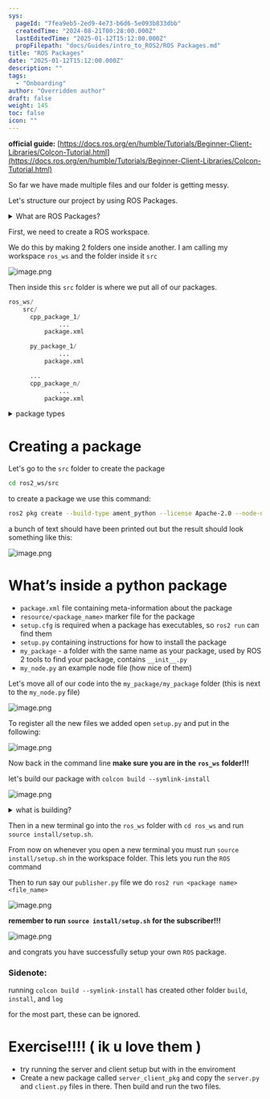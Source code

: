 ```yaml
---
sys:
  pageId: "7fea9eb5-2ed9-4e73-b6d6-5e093b833dbb"
  createdTime: "2024-08-21T00:28:00.000Z"
  lastEditedTime: "2025-01-12T15:12:00.000Z"
  propFilepath: "docs/Guides/intro_to_ROS2/ROS Packages.md"
title: "ROS Packages"
date: "2025-01-12T15:12:00.000Z"
description: ""
tags:
  - "Onboarding"
author: "Overridden author"
draft: false
weight: 145
toc: false
icon: ""
---
```


**official guide:** [https://docs.ros.org/en/humble/Tutorials/Beginner-Client-Libraries/Colcon-Tutorial.html](https://docs.ros.org/en/humble/Tutorials/Beginner-Client-Libraries/Colcon-Tutorial.html)

So far we have made multiple files and our folder is getting messy.

Let's structure our project by using ROS Packages.

<details>

<summary>What are ROS Packages?</summary>

ROS Packages are, as the name implies, packages of code that are highly sharable between ROS developers.

They consist of a folder, `package.xml` file, and source code

```python
      cpp_package_1/
		      ... imagine much code files here ..
          package.xml
```

</details>

First, we need to create a ROS workspace.

We do this by making 2 folders one inside another. I am calling my workspace `ros_ws` and the folder inside it `src`

![image.png](https://prod-files-secure.s3.us-west-2.amazonaws.com/d518164a-d88e-44d1-a4ee-3adb3bd8bce0/70706947-fd18-4537-a67b-e12946812d31/image.png?X-Amz-Algorithm=AWS4-HMAC-SHA256&X-Amz-Content-Sha256=UNSIGNED-PAYLOAD&X-Amz-Credential=ASIAZI2LB46673IXCMQQ%2F20250418%2Fus-west-2%2Fs3%2Faws4_request&X-Amz-Date=20250418T181107Z&X-Amz-Expires=3600&X-Amz-Security-Token=IQoJb3JpZ2luX2VjEPL%2F%2F%2F%2F%2F%2F%2F%2F%2F%2FwEaCXVzLXdlc3QtMiJHMEUCIQCw29b0OsRlVDvHPUy2Y64n1lrx%2BJaMMaFLK3kF8r6zqgIgV8KZ%2FK2EAin8A7lo6boIDpznZ0oNNdh9bBLqC%2FxfGbsq%2FwMIehAAGgw2Mzc0MjMxODM4MDUiDHVq2J%2FVkse%2FjIdYrircA2GdKsYEiivU8AQsl38CPbb%2FjsDC%2FhpXKay5OMCIHF2hJGeDohzJO3wxVN9%2BJ0rygBeA9fN5%2B%2B4CmUfWJSkh5Lh7Wl8ebq4fbw4lMzCcJfUItwKkCOLRozDQl0pKK62kZ5dJdlfSt6ae%2BjSU9os6h5KKmUG9DzYW7JxS5Yxdrz%2BK7RtHCMFql7yT07llfIgBI8G5tsTGk0BLJMaBsm9Zb4jscw8%2BGTwoEvf2e%2FtdCzEFb1Gc%2BZrn0GygzJRKGaImdRy9hMYVVKi%2FBzycx8KS6%2FCoThkKYCWU%2BA%2B3U2oi0TJE5%2BV1gxidOdod6GBGuXUe5bT5I26y5tjEksBlwz%2BIZxtVpZSIoVQ1T5UVJw7H6zEW3PyCvd%2FPR3aHZAlmQqJYLpDshHIBxACO3m6mRxxEyJsRsh3IdnNDbkSE%2FfsYM1ob7EFl%2Bl6VfItUTRvUR2PYF46NV9hxEdKqQNYA8b8MFHlRE4nOuOvlIpjRzKgNswHVyWLzcNquSEC04ALDB3tRZWryULfTILZuAaCrWXTF2YOGmBjJQz1z29sUEzZ%2BM6bdHSd29p1klVayleSIo1AY4jTr1QvBmme%2FTPM9aQ9Ya5cyoeJHcgFh63OIet7tBmq5S3qWokEtMGsAuVm3MN%2BTisAGOqUBkIRTZ3dhnUN%2Bg8F5OD2FfvEOFTaf9Ih7JNsr48JqBjTw64vcVNKiyi%2Bm7KZGfQohP7xk8cBzznabK41tdD7p5SsXHmaypShYRBsUjgUj8XWOFL4NILoP9kZI4uA3vjO40wK0%2FN6KX8jYnc9U7zbY8%2FWq4oc%2Brl2cefaOmVLQSpEexKrddWQs7PqHox2%2Fc3MAHiXbO7VEbQVvFWNVGTizvNCLtWTo&X-Amz-Signature=81d9a212704a6e69fde0d792e33605d5f1785569b6afc4e9b1292977305072e8&X-Amz-SignedHeaders=host&x-id=GetObject)

Then inside this `src` folder is where we put all of our packages.

```python
ros_ws/
    src/
      cpp_package_1/
		      ...
          package.xml

      py_package_1/
		      ...
          package.xml

      ...
      cpp_package_n/
		      ...
          package.xml

```

<details>

<summary>package types</summary>

packages can be either `C++` or python.

the intern file structure is different for each but for this guide we will stick to creating python packages

</details>

# Creating a package

Let's go to the `src` folder to create the package

```bash
cd ros2_ws/src
```

to create a package we use this command:

```bash
ros2 pkg create --build-type ament_python --license Apache-2.0 --node-name my_node my_package
```

a bunch of text should have been printed out but the result should look something like this:

![image.png](https://prod-files-secure.s3.us-west-2.amazonaws.com/d518164a-d88e-44d1-a4ee-3adb3bd8bce0/e6cf1e3f-8512-4a3e-b131-079f800bf3e8/image.png?X-Amz-Algorithm=AWS4-HMAC-SHA256&X-Amz-Content-Sha256=UNSIGNED-PAYLOAD&X-Amz-Credential=ASIAZI2LB46673IXCMQQ%2F20250418%2Fus-west-2%2Fs3%2Faws4_request&X-Amz-Date=20250418T181107Z&X-Amz-Expires=3600&X-Amz-Security-Token=IQoJb3JpZ2luX2VjEPL%2F%2F%2F%2F%2F%2F%2F%2F%2F%2FwEaCXVzLXdlc3QtMiJHMEUCIQCw29b0OsRlVDvHPUy2Y64n1lrx%2BJaMMaFLK3kF8r6zqgIgV8KZ%2FK2EAin8A7lo6boIDpznZ0oNNdh9bBLqC%2FxfGbsq%2FwMIehAAGgw2Mzc0MjMxODM4MDUiDHVq2J%2FVkse%2FjIdYrircA2GdKsYEiivU8AQsl38CPbb%2FjsDC%2FhpXKay5OMCIHF2hJGeDohzJO3wxVN9%2BJ0rygBeA9fN5%2B%2B4CmUfWJSkh5Lh7Wl8ebq4fbw4lMzCcJfUItwKkCOLRozDQl0pKK62kZ5dJdlfSt6ae%2BjSU9os6h5KKmUG9DzYW7JxS5Yxdrz%2BK7RtHCMFql7yT07llfIgBI8G5tsTGk0BLJMaBsm9Zb4jscw8%2BGTwoEvf2e%2FtdCzEFb1Gc%2BZrn0GygzJRKGaImdRy9hMYVVKi%2FBzycx8KS6%2FCoThkKYCWU%2BA%2B3U2oi0TJE5%2BV1gxidOdod6GBGuXUe5bT5I26y5tjEksBlwz%2BIZxtVpZSIoVQ1T5UVJw7H6zEW3PyCvd%2FPR3aHZAlmQqJYLpDshHIBxACO3m6mRxxEyJsRsh3IdnNDbkSE%2FfsYM1ob7EFl%2Bl6VfItUTRvUR2PYF46NV9hxEdKqQNYA8b8MFHlRE4nOuOvlIpjRzKgNswHVyWLzcNquSEC04ALDB3tRZWryULfTILZuAaCrWXTF2YOGmBjJQz1z29sUEzZ%2BM6bdHSd29p1klVayleSIo1AY4jTr1QvBmme%2FTPM9aQ9Ya5cyoeJHcgFh63OIet7tBmq5S3qWokEtMGsAuVm3MN%2BTisAGOqUBkIRTZ3dhnUN%2Bg8F5OD2FfvEOFTaf9Ih7JNsr48JqBjTw64vcVNKiyi%2Bm7KZGfQohP7xk8cBzznabK41tdD7p5SsXHmaypShYRBsUjgUj8XWOFL4NILoP9kZI4uA3vjO40wK0%2FN6KX8jYnc9U7zbY8%2FWq4oc%2Brl2cefaOmVLQSpEexKrddWQs7PqHox2%2Fc3MAHiXbO7VEbQVvFWNVGTizvNCLtWTo&X-Amz-Signature=55755d6fcf30398e3f6f5492bc92faf0e01e04d8b6456cae508151ebb6b06f77&X-Amz-SignedHeaders=host&x-id=GetObject)

# What’s inside a python package

- `package.xml` file containing meta-information about the package
- `resource/<package_name>` marker file for the package
- `setup.cfg` is required when a package has executables, so `ros2 run` can find them
- `setup.py` containing instructions for how to install the package
- `my_package` - a folder with the same name as your package, used by ROS 2 tools to find your package, contains `__init__.py`
- `my_node.py` an example node file (how nice of them)

Let's move all of our code into the `my_package/my_package` folder (this is next to the `my_node.py` file)

![image.png](https://prod-files-secure.s3.us-west-2.amazonaws.com/d518164a-d88e-44d1-a4ee-3adb3bd8bce0/9ce58f11-0da9-4d3e-b86d-506a9685d378/image.png?X-Amz-Algorithm=AWS4-HMAC-SHA256&X-Amz-Content-Sha256=UNSIGNED-PAYLOAD&X-Amz-Credential=ASIAZI2LB46673IXCMQQ%2F20250418%2Fus-west-2%2Fs3%2Faws4_request&X-Amz-Date=20250418T181107Z&X-Amz-Expires=3600&X-Amz-Security-Token=IQoJb3JpZ2luX2VjEPL%2F%2F%2F%2F%2F%2F%2F%2F%2F%2FwEaCXVzLXdlc3QtMiJHMEUCIQCw29b0OsRlVDvHPUy2Y64n1lrx%2BJaMMaFLK3kF8r6zqgIgV8KZ%2FK2EAin8A7lo6boIDpznZ0oNNdh9bBLqC%2FxfGbsq%2FwMIehAAGgw2Mzc0MjMxODM4MDUiDHVq2J%2FVkse%2FjIdYrircA2GdKsYEiivU8AQsl38CPbb%2FjsDC%2FhpXKay5OMCIHF2hJGeDohzJO3wxVN9%2BJ0rygBeA9fN5%2B%2B4CmUfWJSkh5Lh7Wl8ebq4fbw4lMzCcJfUItwKkCOLRozDQl0pKK62kZ5dJdlfSt6ae%2BjSU9os6h5KKmUG9DzYW7JxS5Yxdrz%2BK7RtHCMFql7yT07llfIgBI8G5tsTGk0BLJMaBsm9Zb4jscw8%2BGTwoEvf2e%2FtdCzEFb1Gc%2BZrn0GygzJRKGaImdRy9hMYVVKi%2FBzycx8KS6%2FCoThkKYCWU%2BA%2B3U2oi0TJE5%2BV1gxidOdod6GBGuXUe5bT5I26y5tjEksBlwz%2BIZxtVpZSIoVQ1T5UVJw7H6zEW3PyCvd%2FPR3aHZAlmQqJYLpDshHIBxACO3m6mRxxEyJsRsh3IdnNDbkSE%2FfsYM1ob7EFl%2Bl6VfItUTRvUR2PYF46NV9hxEdKqQNYA8b8MFHlRE4nOuOvlIpjRzKgNswHVyWLzcNquSEC04ALDB3tRZWryULfTILZuAaCrWXTF2YOGmBjJQz1z29sUEzZ%2BM6bdHSd29p1klVayleSIo1AY4jTr1QvBmme%2FTPM9aQ9Ya5cyoeJHcgFh63OIet7tBmq5S3qWokEtMGsAuVm3MN%2BTisAGOqUBkIRTZ3dhnUN%2Bg8F5OD2FfvEOFTaf9Ih7JNsr48JqBjTw64vcVNKiyi%2Bm7KZGfQohP7xk8cBzznabK41tdD7p5SsXHmaypShYRBsUjgUj8XWOFL4NILoP9kZI4uA3vjO40wK0%2FN6KX8jYnc9U7zbY8%2FWq4oc%2Brl2cefaOmVLQSpEexKrddWQs7PqHox2%2Fc3MAHiXbO7VEbQVvFWNVGTizvNCLtWTo&X-Amz-Signature=e8b0adfa3653664e152693b074b80d65986c6b2488145818acd24b46d62bcdc0&X-Amz-SignedHeaders=host&x-id=GetObject)

To register all the new files we added open `setup.py` and put in the following:

![image.png](https://prod-files-secure.s3.us-west-2.amazonaws.com/d518164a-d88e-44d1-a4ee-3adb3bd8bce0/1cd7c262-4cae-4496-9d75-c178537d24a2/image.png?X-Amz-Algorithm=AWS4-HMAC-SHA256&X-Amz-Content-Sha256=UNSIGNED-PAYLOAD&X-Amz-Credential=ASIAZI2LB46673IXCMQQ%2F20250418%2Fus-west-2%2Fs3%2Faws4_request&X-Amz-Date=20250418T181107Z&X-Amz-Expires=3600&X-Amz-Security-Token=IQoJb3JpZ2luX2VjEPL%2F%2F%2F%2F%2F%2F%2F%2F%2F%2FwEaCXVzLXdlc3QtMiJHMEUCIQCw29b0OsRlVDvHPUy2Y64n1lrx%2BJaMMaFLK3kF8r6zqgIgV8KZ%2FK2EAin8A7lo6boIDpznZ0oNNdh9bBLqC%2FxfGbsq%2FwMIehAAGgw2Mzc0MjMxODM4MDUiDHVq2J%2FVkse%2FjIdYrircA2GdKsYEiivU8AQsl38CPbb%2FjsDC%2FhpXKay5OMCIHF2hJGeDohzJO3wxVN9%2BJ0rygBeA9fN5%2B%2B4CmUfWJSkh5Lh7Wl8ebq4fbw4lMzCcJfUItwKkCOLRozDQl0pKK62kZ5dJdlfSt6ae%2BjSU9os6h5KKmUG9DzYW7JxS5Yxdrz%2BK7RtHCMFql7yT07llfIgBI8G5tsTGk0BLJMaBsm9Zb4jscw8%2BGTwoEvf2e%2FtdCzEFb1Gc%2BZrn0GygzJRKGaImdRy9hMYVVKi%2FBzycx8KS6%2FCoThkKYCWU%2BA%2B3U2oi0TJE5%2BV1gxidOdod6GBGuXUe5bT5I26y5tjEksBlwz%2BIZxtVpZSIoVQ1T5UVJw7H6zEW3PyCvd%2FPR3aHZAlmQqJYLpDshHIBxACO3m6mRxxEyJsRsh3IdnNDbkSE%2FfsYM1ob7EFl%2Bl6VfItUTRvUR2PYF46NV9hxEdKqQNYA8b8MFHlRE4nOuOvlIpjRzKgNswHVyWLzcNquSEC04ALDB3tRZWryULfTILZuAaCrWXTF2YOGmBjJQz1z29sUEzZ%2BM6bdHSd29p1klVayleSIo1AY4jTr1QvBmme%2FTPM9aQ9Ya5cyoeJHcgFh63OIet7tBmq5S3qWokEtMGsAuVm3MN%2BTisAGOqUBkIRTZ3dhnUN%2Bg8F5OD2FfvEOFTaf9Ih7JNsr48JqBjTw64vcVNKiyi%2Bm7KZGfQohP7xk8cBzznabK41tdD7p5SsXHmaypShYRBsUjgUj8XWOFL4NILoP9kZI4uA3vjO40wK0%2FN6KX8jYnc9U7zbY8%2FWq4oc%2Brl2cefaOmVLQSpEexKrddWQs7PqHox2%2Fc3MAHiXbO7VEbQVvFWNVGTizvNCLtWTo&X-Amz-Signature=0e4fa3aacef4d0ceedcc9043e4f8e221cbe5a9c812900aba06f6b352ff3457e0&X-Amz-SignedHeaders=host&x-id=GetObject)

Now back in the command line **make sure you are in the** **`ros_ws`** **folder!!!**

let's build our package with `colcon build --symlink-install`

![image.png](https://prod-files-secure.s3.us-west-2.amazonaws.com/d518164a-d88e-44d1-a4ee-3adb3bd8bce0/2f2a0d27-b173-48fd-b189-5f5c0ce65619/image.png?X-Amz-Algorithm=AWS4-HMAC-SHA256&X-Amz-Content-Sha256=UNSIGNED-PAYLOAD&X-Amz-Credential=ASIAZI2LB46673IXCMQQ%2F20250418%2Fus-west-2%2Fs3%2Faws4_request&X-Amz-Date=20250418T181107Z&X-Amz-Expires=3600&X-Amz-Security-Token=IQoJb3JpZ2luX2VjEPL%2F%2F%2F%2F%2F%2F%2F%2F%2F%2FwEaCXVzLXdlc3QtMiJHMEUCIQCw29b0OsRlVDvHPUy2Y64n1lrx%2BJaMMaFLK3kF8r6zqgIgV8KZ%2FK2EAin8A7lo6boIDpznZ0oNNdh9bBLqC%2FxfGbsq%2FwMIehAAGgw2Mzc0MjMxODM4MDUiDHVq2J%2FVkse%2FjIdYrircA2GdKsYEiivU8AQsl38CPbb%2FjsDC%2FhpXKay5OMCIHF2hJGeDohzJO3wxVN9%2BJ0rygBeA9fN5%2B%2B4CmUfWJSkh5Lh7Wl8ebq4fbw4lMzCcJfUItwKkCOLRozDQl0pKK62kZ5dJdlfSt6ae%2BjSU9os6h5KKmUG9DzYW7JxS5Yxdrz%2BK7RtHCMFql7yT07llfIgBI8G5tsTGk0BLJMaBsm9Zb4jscw8%2BGTwoEvf2e%2FtdCzEFb1Gc%2BZrn0GygzJRKGaImdRy9hMYVVKi%2FBzycx8KS6%2FCoThkKYCWU%2BA%2B3U2oi0TJE5%2BV1gxidOdod6GBGuXUe5bT5I26y5tjEksBlwz%2BIZxtVpZSIoVQ1T5UVJw7H6zEW3PyCvd%2FPR3aHZAlmQqJYLpDshHIBxACO3m6mRxxEyJsRsh3IdnNDbkSE%2FfsYM1ob7EFl%2Bl6VfItUTRvUR2PYF46NV9hxEdKqQNYA8b8MFHlRE4nOuOvlIpjRzKgNswHVyWLzcNquSEC04ALDB3tRZWryULfTILZuAaCrWXTF2YOGmBjJQz1z29sUEzZ%2BM6bdHSd29p1klVayleSIo1AY4jTr1QvBmme%2FTPM9aQ9Ya5cyoeJHcgFh63OIet7tBmq5S3qWokEtMGsAuVm3MN%2BTisAGOqUBkIRTZ3dhnUN%2Bg8F5OD2FfvEOFTaf9Ih7JNsr48JqBjTw64vcVNKiyi%2Bm7KZGfQohP7xk8cBzznabK41tdD7p5SsXHmaypShYRBsUjgUj8XWOFL4NILoP9kZI4uA3vjO40wK0%2FN6KX8jYnc9U7zbY8%2FWq4oc%2Brl2cefaOmVLQSpEexKrddWQs7PqHox2%2Fc3MAHiXbO7VEbQVvFWNVGTizvNCLtWTo&X-Amz-Signature=39f20c957238921d045521608f8942e891d52e21968100b47befd5f5b6d544e4&X-Amz-SignedHeaders=host&x-id=GetObject)

<details>

<summary>what is building?</summary>

if you are a CS major at Rose-Hulman you will learn the answer to this in CSSE132

but TLDR; is it combines all the code files into one program that can be run easily 

</details>

Then in a new terminal go into the `ros_ws` folder with `cd ros_ws` and run `source install/setup.sh`. 

From now on whenever you open a new terminal you must run `source install/setup.sh` in the workspace folder. This lets you run the `ROS` command

Then to run say our `publisher.py` file we do `ros2 run <package name> <file_name>`

![image.png](https://prod-files-secure.s3.us-west-2.amazonaws.com/d518164a-d88e-44d1-a4ee-3adb3bd8bce0/4f4b1219-3a44-4632-aa0a-ce3471699f59/image.png?X-Amz-Algorithm=AWS4-HMAC-SHA256&X-Amz-Content-Sha256=UNSIGNED-PAYLOAD&X-Amz-Credential=ASIAZI2LB46673IXCMQQ%2F20250418%2Fus-west-2%2Fs3%2Faws4_request&X-Amz-Date=20250418T181107Z&X-Amz-Expires=3600&X-Amz-Security-Token=IQoJb3JpZ2luX2VjEPL%2F%2F%2F%2F%2F%2F%2F%2F%2F%2FwEaCXVzLXdlc3QtMiJHMEUCIQCw29b0OsRlVDvHPUy2Y64n1lrx%2BJaMMaFLK3kF8r6zqgIgV8KZ%2FK2EAin8A7lo6boIDpznZ0oNNdh9bBLqC%2FxfGbsq%2FwMIehAAGgw2Mzc0MjMxODM4MDUiDHVq2J%2FVkse%2FjIdYrircA2GdKsYEiivU8AQsl38CPbb%2FjsDC%2FhpXKay5OMCIHF2hJGeDohzJO3wxVN9%2BJ0rygBeA9fN5%2B%2B4CmUfWJSkh5Lh7Wl8ebq4fbw4lMzCcJfUItwKkCOLRozDQl0pKK62kZ5dJdlfSt6ae%2BjSU9os6h5KKmUG9DzYW7JxS5Yxdrz%2BK7RtHCMFql7yT07llfIgBI8G5tsTGk0BLJMaBsm9Zb4jscw8%2BGTwoEvf2e%2FtdCzEFb1Gc%2BZrn0GygzJRKGaImdRy9hMYVVKi%2FBzycx8KS6%2FCoThkKYCWU%2BA%2B3U2oi0TJE5%2BV1gxidOdod6GBGuXUe5bT5I26y5tjEksBlwz%2BIZxtVpZSIoVQ1T5UVJw7H6zEW3PyCvd%2FPR3aHZAlmQqJYLpDshHIBxACO3m6mRxxEyJsRsh3IdnNDbkSE%2FfsYM1ob7EFl%2Bl6VfItUTRvUR2PYF46NV9hxEdKqQNYA8b8MFHlRE4nOuOvlIpjRzKgNswHVyWLzcNquSEC04ALDB3tRZWryULfTILZuAaCrWXTF2YOGmBjJQz1z29sUEzZ%2BM6bdHSd29p1klVayleSIo1AY4jTr1QvBmme%2FTPM9aQ9Ya5cyoeJHcgFh63OIet7tBmq5S3qWokEtMGsAuVm3MN%2BTisAGOqUBkIRTZ3dhnUN%2Bg8F5OD2FfvEOFTaf9Ih7JNsr48JqBjTw64vcVNKiyi%2Bm7KZGfQohP7xk8cBzznabK41tdD7p5SsXHmaypShYRBsUjgUj8XWOFL4NILoP9kZI4uA3vjO40wK0%2FN6KX8jYnc9U7zbY8%2FWq4oc%2Brl2cefaOmVLQSpEexKrddWQs7PqHox2%2Fc3MAHiXbO7VEbQVvFWNVGTizvNCLtWTo&X-Amz-Signature=9ced96e0fb3015899dd5bdb959ecb5e720b0c855a8e2ba0c906b3980993cf40c&X-Amz-SignedHeaders=host&x-id=GetObject)

**remember to run** **`source install/setup.sh`** **for the subscriber!!!**

![image.png](https://prod-files-secure.s3.us-west-2.amazonaws.com/d518164a-d88e-44d1-a4ee-3adb3bd8bce0/02121119-dad4-49ec-8356-c956108b4243/image.png?X-Amz-Algorithm=AWS4-HMAC-SHA256&X-Amz-Content-Sha256=UNSIGNED-PAYLOAD&X-Amz-Credential=ASIAZI2LB46673IXCMQQ%2F20250418%2Fus-west-2%2Fs3%2Faws4_request&X-Amz-Date=20250418T181107Z&X-Amz-Expires=3600&X-Amz-Security-Token=IQoJb3JpZ2luX2VjEPL%2F%2F%2F%2F%2F%2F%2F%2F%2F%2FwEaCXVzLXdlc3QtMiJHMEUCIQCw29b0OsRlVDvHPUy2Y64n1lrx%2BJaMMaFLK3kF8r6zqgIgV8KZ%2FK2EAin8A7lo6boIDpznZ0oNNdh9bBLqC%2FxfGbsq%2FwMIehAAGgw2Mzc0MjMxODM4MDUiDHVq2J%2FVkse%2FjIdYrircA2GdKsYEiivU8AQsl38CPbb%2FjsDC%2FhpXKay5OMCIHF2hJGeDohzJO3wxVN9%2BJ0rygBeA9fN5%2B%2B4CmUfWJSkh5Lh7Wl8ebq4fbw4lMzCcJfUItwKkCOLRozDQl0pKK62kZ5dJdlfSt6ae%2BjSU9os6h5KKmUG9DzYW7JxS5Yxdrz%2BK7RtHCMFql7yT07llfIgBI8G5tsTGk0BLJMaBsm9Zb4jscw8%2BGTwoEvf2e%2FtdCzEFb1Gc%2BZrn0GygzJRKGaImdRy9hMYVVKi%2FBzycx8KS6%2FCoThkKYCWU%2BA%2B3U2oi0TJE5%2BV1gxidOdod6GBGuXUe5bT5I26y5tjEksBlwz%2BIZxtVpZSIoVQ1T5UVJw7H6zEW3PyCvd%2FPR3aHZAlmQqJYLpDshHIBxACO3m6mRxxEyJsRsh3IdnNDbkSE%2FfsYM1ob7EFl%2Bl6VfItUTRvUR2PYF46NV9hxEdKqQNYA8b8MFHlRE4nOuOvlIpjRzKgNswHVyWLzcNquSEC04ALDB3tRZWryULfTILZuAaCrWXTF2YOGmBjJQz1z29sUEzZ%2BM6bdHSd29p1klVayleSIo1AY4jTr1QvBmme%2FTPM9aQ9Ya5cyoeJHcgFh63OIet7tBmq5S3qWokEtMGsAuVm3MN%2BTisAGOqUBkIRTZ3dhnUN%2Bg8F5OD2FfvEOFTaf9Ih7JNsr48JqBjTw64vcVNKiyi%2Bm7KZGfQohP7xk8cBzznabK41tdD7p5SsXHmaypShYRBsUjgUj8XWOFL4NILoP9kZI4uA3vjO40wK0%2FN6KX8jYnc9U7zbY8%2FWq4oc%2Brl2cefaOmVLQSpEexKrddWQs7PqHox2%2Fc3MAHiXbO7VEbQVvFWNVGTizvNCLtWTo&X-Amz-Signature=30ccfeb2b081a4982b8a8498d0b9d443c195ab3efb9d822bb10c75cf247df130&X-Amz-SignedHeaders=host&x-id=GetObject)

and congrats you have successfully setup your own `ROS` package.

### Sidenote:

running `colcon build --symlink-install` has created other folder `build`, `install`, and `log`

for the most part, these can be ignored.

# Exercise!!!! ( ik u love them )

- try running the server and client setup but with in the enviroment
- Create a new package called `server_client_pkg` and copy the `server.py` and `client.py` files in there. Then build and run the two files.
